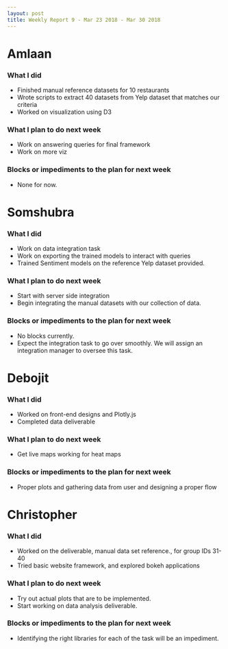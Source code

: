 ```yaml
---
layout: post
title: Weekly Report 9 - Mar 23 2018 - Mar 30 2018
---
```


# Amlaan

### What I did

- Finished manual reference datasets for 10 restaurants
- Wrote scripts to extract 40 datasets from Yelp dataset that matches our criteria
- Worked on visualization using D3

### What I plan to do next week

- Work on answering queries for final framework
- Work on more viz

### Blocks or impediments to the plan for next week

- None for now.

# Somshubra

### What I did

- Work on data integration task
- Work on exporting the trained models to interact with queries
- Trained Sentiment models on the reference Yelp dataset provided.

### What I plan to do next week

- Start with server side integration
- Begin integrating the manual datasets with our collection of data.

### Blocks or impediments to the plan for next week

- No blocks currently.
- Expect the integration task to go over smoothly. We will assign an integration manager to oversee this task.

# Debojit

### What I did
- Worked on front-end designs and Plotly.js
- Completed data deliverable

### What I plan to do next week
- Get live maps working for heat maps

### Blocks or impediments to the plan for next week
- Proper plots and gathering data from user and designing a proper flow

# Christopher

### What I did
- Worked on the deliverable, manual data set reference., for group IDs 31-40
- Tried basic website framework, and explored bokeh applications 

### What I plan to do next week
- Try out actual plots that are to be implemented.
- Start working on data analysis deliverable.

### Blocks or impediments to the plan for next week
- Identifying the right libraries for each of the task will be an impediment.
